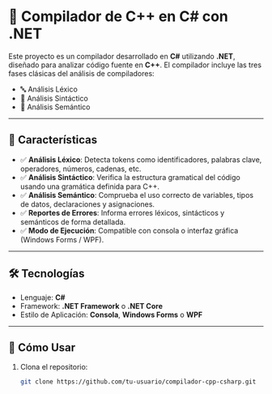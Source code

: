 # 🧠 Compilador de C++ en C# con .NET

Este proyecto es un compilador desarrollado en **C#** utilizando **.NET**, diseñado para analizar código fuente en **C++**. El compilador incluye las tres fases clásicas del análisis de compiladores:

- 🔤 Análisis Léxico  
- 🧩 Análisis Sintáctico  
- 📐 Análisis Semántico  

---

## 🚀 Características

- ✅ **Análisis Léxico**: Detecta tokens como identificadores, palabras clave, operadores, números, cadenas, etc.
- ✅ **Análisis Sintáctico**: Verifica la estructura gramatical del código usando una gramática definida para C++.
- ✅ **Análisis Semántico**: Comprueba el uso correcto de variables, tipos de datos, declaraciones y asignaciones.
- ✅ **Reportes de Errores**: Informa errores léxicos, sintácticos y semánticos de forma detallada.
- ✅ **Modo de Ejecución**: Compatible con consola o interfaz gráfica (Windows Forms / WPF).

---

## 🛠️ Tecnologías

- Lenguaje: **C#**
- Framework: **.NET Framework** o **.NET Core**
- Estilo de Aplicación: **Consola**, **Windows Forms** o **WPF**

---

## 📄 Cómo Usar

1. Clona el repositorio:
   ```bash
   git clone https://github.com/tu-usuario/compilador-cpp-csharp.git
